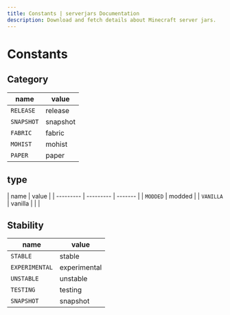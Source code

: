 ```yaml
---
title: Constants | serverjars Documentation
description: Download and fetch details about Minecraft server jars.
---
```


# Constants

## Category

| name       | value    |
| ---------- | -------- |
| `RELEASE`  | release  |
| `SNAPSHOT` | snapshot |
| `FABRIC`   | fabric   |
| `MOHIST`   | mohist   |
| `PAPER`    | paper    |

<!-- | `NUKKITX`    | nukkitx    |
| `POCKETMINE` | pocketmine |
| `FORGE`      | forge      |
| `CATSERVER`  | catserver  |
| `BUNGEECORD` | bungeecord |
| `VELOCITY`   | velocity   |
| `WATERFALL`  | waterfall  |
| `FLAMECORD`  | flamecord  |
| `BUKKIT`     | bukkit     |
| `SPIGOT`     | spigot     |
| `PURPUR`     | purpur     |
| `TUINITY`    | tuinity    |
| `SPONGE`     | sponge     | -->

## type

| name      | value     |
| --------- | --------- | ------- |
| `MODDED`  | modded    |
| `VANILLA` | vanilla   |
| <!--      | `BEDROCK` | bedrock |
| `PROXIES` | proxies   |
| `SERVERS` | servers   | -->     |

## Stability

| name           | value        |
| -------------- | ------------ |
| `STABLE`       | stable       |
| `EXPERIMENTAL` | experimental |
| `UNSTABLE`     | unstable     |
| `TESTING`      | testing      |
| `SNAPSHOT`     | snapshot     |
